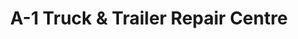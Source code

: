 ---
title: "A-1 Truck & Trailer Repair Centre"
url: /vaudreuil-dorion/a-1-truck-und-trailer-repair-centre/
shop: Autowerkstatt
---